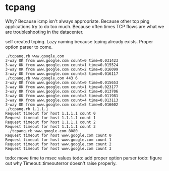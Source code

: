 # tcpang
Why? Because icmp isn't always appropriate.
Because other tcp ping applications try to do too much.
Because often times TCP flows are what we are troubleshooting in the datacenter. 

self created tcping. Lazy naming because tcping already exists. Proper option parser to come.

	./tcpang.rb www.google.com
	3-way OK from www.google.com count=0 time=0.031423
	3-way OK from www.google.com count=1 time=0.015524
	3-way OK from www.google.com count=2 time=0.016099
	3-way OK from www.google.com count=3 time=0.016117
	./tcpang.rb www.google.com 443 6
	3-way OK from www.google.com count=0 time=0.015653
	3-way OK from www.google.com count=1 time=0.023177
	3-way OK from www.google.com count=2 time=0.013706
	3-way OK from www.google.com count=3 time=0.011981
	3-way OK from www.google.com count=4 time=0.013113
	3-way OK from www.google.com count=5 time=0.016602
	./tcpang.rb 1.1.1.1
	Request timeout for host 1.1.1.1 count 0
	Request timeout for host 1.1.1.1 count 1
	Request timeout for host 1.1.1.1 count 2
	Request timeout for host 1.1.1.1 count 3
	 ./tcpang.rb www.google.com 8080
	Request timeout for host www.google.com count 0
	Request timeout for host www.google.com count 1
	Request timeout for host www.google.com count 2
	Request timeout for host www.google.com count 3


todo: move time to msec values
todo: add proper option parser
todo: figure out why Timeout::timeouterror doesn't raise properly.
